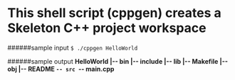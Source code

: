 # This shell script (cppgen) creates a Skeleton C++ project workspace

######sample input 
`$ ./cppgen HelloWorld`

######sample output
<b>
 HelloWorld
    |-- bin
    |-- include
    |-- lib
    |-- Makefile
    |-- obj
    |-- README
    `-- src
        `-- main.cpp

</b>


